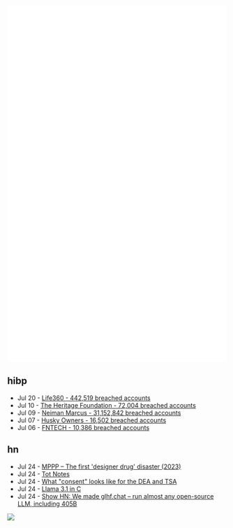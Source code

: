 ![Metrics](https://raw.githubusercontent.com/phixion/phixion/master/metrics.svg)

## hibp

<!--
for https://github.com/phixion/phixion/blob/main/.github/workflows/feeds.yml
-->
<!--START_SECTION:haveibeenpwnd-->
- Jul 20 - [Life360 - 442,519 breached accounts](https://haveibeenpwned.com/PwnedWebsites#Life360)
- Jul 10 - [The Heritage Foundation - 72,004 breached accounts](https://haveibeenpwned.com/PwnedWebsites#TheHeritageFoundation)
- Jul 09 - [Neiman Marcus - 31,152,842 breached accounts](https://haveibeenpwned.com/PwnedWebsites#NeimanMarcus)
- Jul 07 - [Husky Owners - 16,502 breached accounts](https://haveibeenpwned.com/PwnedWebsites#HuskyOwners)
- Jul 06 - [FNTECH - 10,386 breached accounts](https://haveibeenpwned.com/PwnedWebsites#RobloxDeveloperConference2024)
<!--END_SECTION:haveibeenpwnd-->

## hn

<!--
for https://github.com/phixion/phixion/blob/main/.github/workflows/feeds.yml
-->
<!--START_SECTION:hn-->
- Jul 24 - [MPPP – The first 'designer drug' disaster (2023)](https://www.chm.bris.ac.uk/motm/mppp/mppph.htm)
- Jul 24 - [Tot Notes](https://leancrew.com/all-this/2024/07/tot-notes/)
- Jul 24 - [What "consent" looks like for the DEA and TSA](https://papersplease.org/wp/2024/07/23/what-consent-really-looks-like-for-the-dea-and-tsa/)
- Jul 24 - [Llama 3.1 in C](https://github.com/trholding/llama2.c/blob/master/runq.c)
- Jul 24 - [Show HN: We made glhf.chat – run almost any open-source LLM, including 405B](https://glhf.chat/landing/home)
<!--END_SECTION:hn-->

<!--
for https://yhype.me
-->
![](https://hit.yhype.me/github/profile?user_id=13013670)
